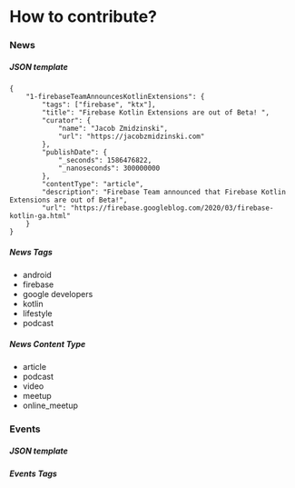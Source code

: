 # How to contribute?

### News

##### JSON template
```
{
    "1-firebaseTeamAnnouncesKotlinExtensions": {
        "tags": ["firebase", "ktx"],
        "title": "Firebase Kotlin Extensions are out of Beta! ",
        "curator": {
            "name": "Jacob Zmidzinski",
            "url": "https://jacobzmidzinski.com"
        },
        "publishDate": {
            "_seconds": 1586476822,
            "_nanoseconds": 300000000
        },
        "contentType": "article",
        "description": "Firebase Team announced that Firebase Kotlin Extensions are out of Beta!",
        "url": "https://firebase.googleblog.com/2020/03/firebase-kotlin-ga.html"
    }
}
```

##### News Tags

* android
* firebase
* google developers
* kotlin
* lifestyle
* podcast

##### News Content Type

* article
* podcast
* video
* meetup
* online_meetup

### Events

##### JSON template


##### Events Tags
